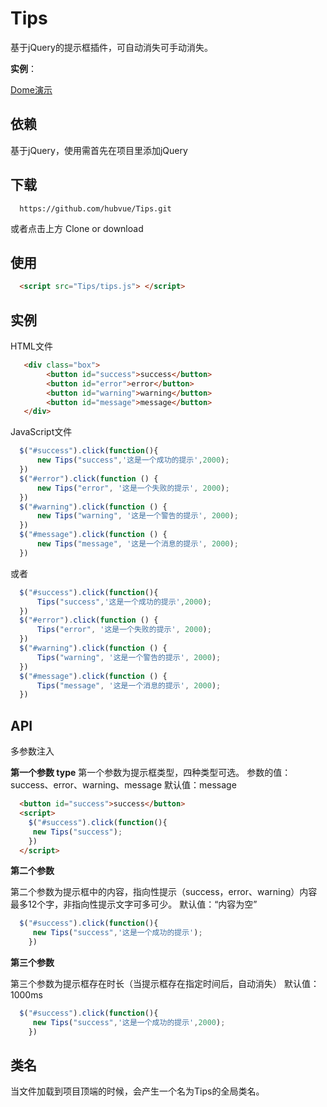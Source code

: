 # Tips
基于jQuery的提示框插件，可自动消失可手动消失。

**实例**：

[Dome演示](https://hubvue.github.io/Tips/demo/)

## 依赖
基于jQuery，使用需首先在项目里添加jQuery
## 下载
```git
  https://github.com/hubvue/Tips.git
```
或者点击上方 Clone or download
## 使用
```HTML
  <script src="Tips/tips.js"> </script>
```
## 实例
HTML文件
```HTML
   <div class="box">
        <button id="success">success</button>
        <button id="error">error</button>
        <button id="warning">warning</button>
        <button id="message">message</button>
   </div>
```
JavaScript文件
```javascript
  $("#success").click(function(){
      new Tips("success",'这是一个成功的提示',2000);
  })
  $("#error").click(function () {
      new Tips("error", '这是一个失败的提示', 2000);
  })
  $("#warning").click(function () {
      new Tips("warning", '这是一个警告的提示', 2000);
  })
  $("#message").click(function () {
      new Tips("message", '这是一个消息的提示', 2000);
  })
```
或者
```javascript
  $("#success").click(function(){
      Tips("success",'这是一个成功的提示',2000);
  })
  $("#error").click(function () {
      Tips("error", '这是一个失败的提示', 2000);
  })
  $("#warning").click(function () {
      Tips("warning", '这是一个警告的提示', 2000);
  })
  $("#message").click(function () {
      Tips("message", '这是一个消息的提示', 2000);
  })
```
## API
  多参数注入
  
**第一个参数 type**
第一个参数为提示框类型，四种类型可选。
参数的值：success、error、warning、message
默认值：message
```HTML
  <button id="success">success</button>
  <script>
    $("#success").click(function(){
     new Tips("success");
    })
  </script>
```

**第二个参数**

第二个参数为提示框中的内容，指向性提示（success，error、warning）内容最多12个字，非指向性提示文字可多可少。
默认值：“内容为空”
```javascript
  $("#success").click(function(){
     new Tips("success",'这是一个成功的提示');
    })
```  
**第三个参数**

第三个参数为提示框存在时长（当提示框存在指定时间后，自动消失）
默认值：1000ms
```javascript
  $("#success").click(function(){
     new Tips("success",'这是一个成功的提示',2000);
    })
```
     
## 类名
  当文件加载到项目顶端的时候，会产生一个名为Tips的全局类名。




